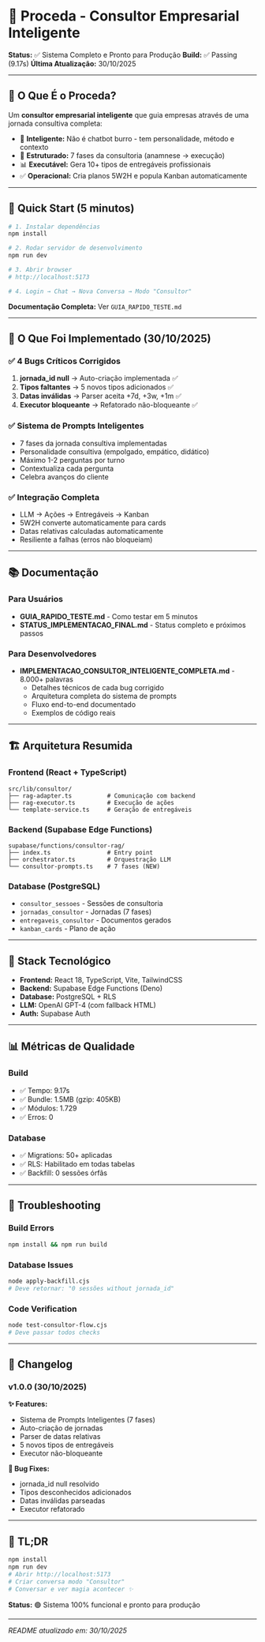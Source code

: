 # 🚀 Proceda - Consultor Empresarial Inteligente

**Status:** ✅ Sistema Completo e Pronto para Produção
**Build:** ✅ Passing (9.17s)
**Última Atualização:** 30/10/2025

---

## 🎯 O Que É o Proceda?

Um **consultor empresarial inteligente** que guia empresas através de uma jornada consultiva completa:

- 🧠 **Inteligente:** Não é chatbot burro - tem personalidade, método e contexto
- 🔄 **Estruturado:** 7 fases da consultoria (anamnese → execução)
- 📊 **Executável:** Gera 10+ tipos de entregáveis profissionais
- ✅ **Operacional:** Cria planos 5W2H e popula Kanban automaticamente

---

## 🚀 Quick Start (5 minutos)

```bash
# 1. Instalar dependências
npm install

# 2. Rodar servidor de desenvolvimento
npm run dev

# 3. Abrir browser
# http://localhost:5173

# 4. Login → Chat → Nova Conversa → Modo "Consultor"
```

**Documentação Completa:** Ver `GUIA_RAPIDO_TESTE.md`

---

## 🎉 O Que Foi Implementado (30/10/2025)

### ✅ 4 Bugs Críticos Corrigidos

1. **jornada_id null** → Auto-criação implementada ✅
2. **Tipos faltantes** → 5 novos tipos adicionados ✅
3. **Datas inválidas** → Parser aceita +7d, +3w, +1m ✅
4. **Executor bloqueante** → Refatorado não-bloqueante ✅

### ✅ Sistema de Prompts Inteligentes

- 7 fases da jornada consultiva implementadas
- Personalidade consultiva (empolgado, empático, didático)
- Máximo 1-2 perguntas por turno
- Contextualiza cada pergunta
- Celebra avanços do cliente

### ✅ Integração Completa

- LLM → Ações → Entregáveis → Kanban
- 5W2H converte automaticamente para cards
- Datas relativas calculadas automaticamente
- Resiliente a falhas (erros não bloqueiam)

---

## 📚 Documentação

### Para Usuários

- **GUIA_RAPIDO_TESTE.md** - Como testar em 5 minutos
- **STATUS_IMPLEMENTACAO_FINAL.md** - Status completo e próximos passos

### Para Desenvolvedores

- **IMPLEMENTACAO_CONSULTOR_INTELIGENTE_COMPLETA.md** - 8.000+ palavras
  - Detalhes técnicos de cada bug corrigido
  - Arquitetura completa do sistema de prompts
  - Fluxo end-to-end documentado
  - Exemplos de código reais

---

## 🏗️ Arquitetura Resumida

### Frontend (React + TypeScript)
```
src/lib/consultor/
├── rag-adapter.ts          # Comunicação com backend
├── rag-executor.ts         # Execução de ações
└── template-service.ts     # Geração de entregáveis
```

### Backend (Supabase Edge Functions)
```
supabase/functions/consultor-rag/
├── index.ts                # Entry point
├── orchestrator.ts         # Orquestração LLM
└── consultor-prompts.ts    # 7 fases (NEW)
```

### Database (PostgreSQL)
- `consultor_sessoes` - Sessões de consultoria
- `jornadas_consultor` - Jornadas (7 fases)
- `entregaveis_consultor` - Documentos gerados
- `kanban_cards` - Plano de ação

---

## 🔧 Stack Tecnológico

- **Frontend:** React 18, TypeScript, Vite, TailwindCSS
- **Backend:** Supabase Edge Functions (Deno)
- **Database:** PostgreSQL + RLS
- **LLM:** OpenAI GPT-4 (com fallback HTML)
- **Auth:** Supabase Auth

---

## 📊 Métricas de Qualidade

### Build
- ✅ Tempo: 9.17s
- ✅ Bundle: 1.5MB (gzip: 405KB)
- ✅ Módulos: 1.729
- ✅ Erros: 0

### Database
- ✅ Migrations: 50+ aplicadas
- ✅ RLS: Habilitado em todas tabelas
- ✅ Backfill: 0 sessões órfãs

---

## 🐛 Troubleshooting

### Build Errors
```bash
npm install && npm run build
```

### Database Issues
```bash
node apply-backfill.cjs
# Deve retornar: "0 sessões without jornada_id"
```

### Code Verification
```bash
node test-consultor-flow.cjs
# Deve passar todos checks
```

---

## 📝 Changelog

### v1.0.0 (30/10/2025)

**✨ Features:**
- Sistema de Prompts Inteligentes (7 fases)
- Auto-criação de jornadas
- Parser de datas relativas
- 5 novos tipos de entregáveis
- Executor não-bloqueante

**🐛 Bug Fixes:**
- jornada_id null resolvido
- Tipos desconhecidos adicionados
- Datas inválidas parseadas
- Executor refatorado

---

## 🎯 TL;DR

```bash
npm install
npm run dev
# Abrir http://localhost:5173
# Criar conversa modo "Consultor"
# Conversar e ver magia acontecer ✨
```

**Status:** 🟢 Sistema 100% funcional e pronto para produção

---

*README atualizado em: 30/10/2025*
